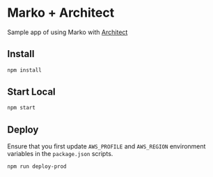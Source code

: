 # Marko + Architect

Sample app of using Marko with [Architect](https://arc.codes)

## Install

```bash
npm install
```

## Start Local

```bash
npm start
```

## Deploy

Ensure that you first update `AWS_PROFILE` and `AWS_REGION` environment variables
in the `package.json` scripts.

```bash
npm run deploy-prod
```
